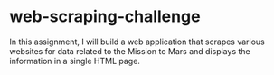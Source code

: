 # web-scraping-challenge

In this assignment, I will build a web application that scrapes various websites for data related to the Mission to Mars and displays the information in a single HTML page. 
